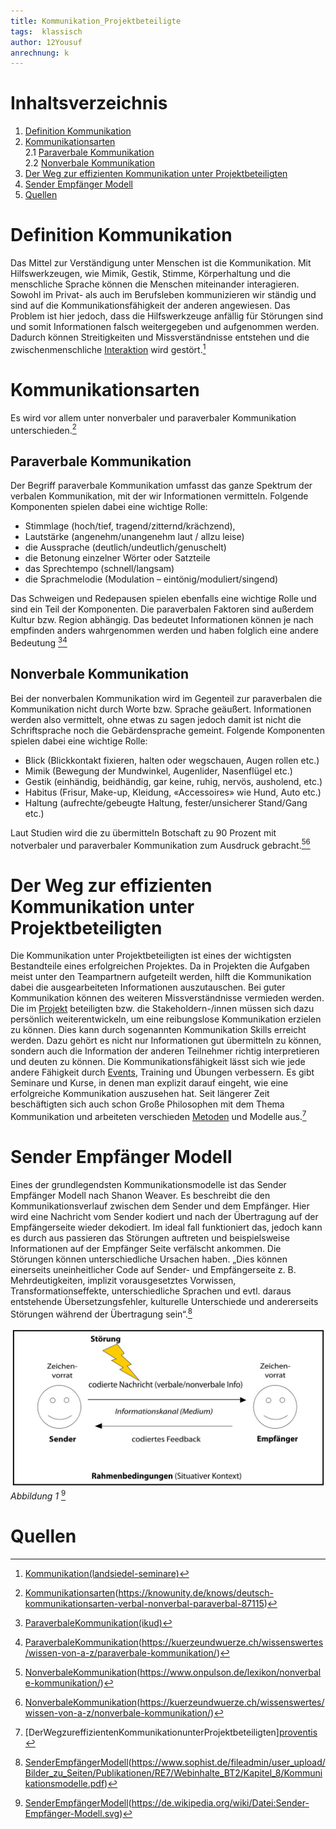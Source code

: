 ```yaml
---
title: Kommunikation_Projektbeteiligte
tags:  klassisch
author: 12Yousuf
anrechnung: k 
---
```


# Inhaltsverzeichnis

1. [Definition Kommunikation](#definition-kommunikation)  
2. [Kommunikationsarten](#kommunikationsarten)  
2.1 [Paraverbale Kommunikation](#paraverbale-kommunikation)  
2.2 [Nonverbale Kommunikation](#nonverbale-kommunikation)
3. [Der Weg zur effizienten Kommunikation unter Projektbeteiligten](#der-weg-zur-effizienten-kommunikation-unter-projektbeteiligten)
4. [Sender Empfänger Modell](#sender-empfänger-modell)
5. [Quellen](#quellen)


# Definition Kommunikation 

Das Mittel zur Verständigung unter Menschen ist die Kommunikation. Mit Hilfswerkzeugen, wie Mimik, Gestik, Stimme, Körperhaltung und die menschliche Sprache können die Menschen miteinander interagieren. Sowohl im Privat- als auch im Berufsleben kommunizieren wir ständig und sind auf die Kommunikationsfähigkeit der anderen angewiesen. Das Problem ist hier jedoch, dass die Hilfswerkzeuge anfällig für Störungen sind und somit Informationen falsch weitergegeben und aufgenommen werden. Dadurch können Streitigkeiten und Missverständnisse entstehen und die zwischenmenschliche [Interaktion](Interaktion.md) wird gestört.[^1]

# Kommunikationsarten 
Es wird vor allem unter nonverbaler und paraverbaler Kommunikation unterschieden.[^2]
## Paraverbale Kommunikation
Der Begriff paraverbale Kommunikation umfasst das ganze Spektrum der verbalen Kommunikation, mit der wir Informationen vermitteln. Folgende Komponenten spielen dabei eine wichtige Rolle:
*	Stimmlage (hoch/tief, tragend/zitternd/krächzend),
*	Lautstärke (angenehm/unangenehm laut / allzu leise)
*	die Aussprache (deutlich/undeutlich/genuschelt)
*	die Betonung einzelner Wörter oder Satzteile
*	das Sprechtempo (schnell/langsam)
* die Sprachmelodie (Modulation – eintönig/moduliert/singend)

Das Schweigen und Redepausen spielen ebenfalls eine wichtige Rolle und sind ein Teil der Komponenten.
Die paraverbalen Faktoren sind außerdem Kultur bzw. Region abhängig. Das bedeutet Informationen können je nach empfinden anders wahrgenommen werden und haben folglich eine andere Bedeutung [^3][^4]
## Nonverbale Kommunikation
Bei der nonverbalen Kommunikation wird im Gegenteil zur paraverbalen die Kommunikation nicht durch Worte bzw. Sprache geäußert. Informationen werden also vermittelt, ohne etwas zu sagen jedoch damit ist nicht die Schriftsprache noch die Gebärdensprache gemeint. Folgende Komponenten spielen dabei eine wichtige Rolle: 
*	Blick (Blickkontakt fixieren, halten oder wegschauen, Augen rollen etc.)
* Mimik (Bewegung der Mundwinkel, Augenlider, Nasenflügel etc.)
*	Gestik (einhändig, beidhändig, gar keine, ruhig, nervös, ausholend, etc.)
*	Habitus (Frisur, Make-up, Kleidung, «Accessoires» wie Hund, Auto etc.)
*	Haltung (aufrechte/gebeugte Haltung, fester/unsicherer Stand/Gang etc.) 

 Laut Studien wird die zu übermitteln Botschaft zu 90 Prozent mit notverbaler und paraverbaler Kommunikation zum Ausdruck gebracht.[^5][^6]
# Der Weg zur effizienten Kommunikation unter Projektbeteiligten
Die Kommunikation unter Projektbeteiligten ist eines der wichtigsten Bestandteile eines erfolgreichen Projektes. Da in Projekten die Aufgaben meist unter den Teampartnern aufgeteilt werden, hilft die Kommunikation dabei die ausgearbeiteten Informationen auszutauschen. Bei guter Kommunikation können des weiteren Missverständnisse vermieden werden. Die im [Projekt](Projekt.md) beteiligten bzw. die Stakeholdern-/innen müssen sich dazu persönlich weiterentwickeln, um eine reibungslose Kommunikation erzielen zu können. Dies kann durch sogenannten Kommunikation Skills erreicht werden. Dazu gehört es nicht nur Informationen gut übermitteln zu können, sondern auch die Information der anderen Teilnehmer richtig interpretieren und deuten zu können. Die Kommunikationsfähigkeit lässt sich wie jede andere Fähigkeit durch [Events](Events.md), Training und Übungen verbessern. Es gibt Seminare und Kurse, in denen man explizit darauf eingeht, wie eine erfolgreiche Kommunikation auszusehen hat. 
Seit längerer Zeit beschäftigten sich auch schon Große Philosophen mit dem Thema Kommunikation und arbeiteten verschieden [Metoden](Methoden.md) und Modelle aus.[^7] 
# Sender Empfänger Modell 
Eines der grundlegendsten Kommunikationsmodelle ist das Sender Empfänger Modell nach Shanon Weaver. Es beschreibt die den Kommunikationsverlauf zwischen dem Sender und dem Empfänger. Hier wird eine Nachricht vom Sender kodiert und nach der Übertragung auf der Empfängerseite wieder dekodiert. Im ideal fall funktioniert das, jedoch kann es durch aus passieren das Störungen auftreten und beispielsweise Informationen auf der Empfänger Seite verfälscht ankommen. Die Störungen können unterschiedliche Ursachen haben. „Dies können einerseits uneinheitlicher Code auf Sender- und Empfängerseite z. B. Mehrdeutigkeiten, implizit vorausgesetztes Vorwissen, Transformationseffekte, unterschiedliche Sprachen und evtl. daraus entstehende Übersetzungsfehler, kulturelle Unterschiede und andererseits Störungen während der Übertragung sein“.[^8]

![Beispielabbildung](Kommunikation_Projektbeteiligte/Bild02.jpg)
*Abbildung 1* [^9]

# Quellen

[^1]: [Kommunikation(landsiedel-seminare)](https://www.landsiedel-seminare.de/coaching-welt/wissen/lexikon/kommunikation.html)
[^2]: [Kommunikationsarten](knowunity)(https://knowunity.de/knows/deutsch-kommunikationsarten-verbal-nonverbal-paraverbal-87115)
[^3]: [ParaverbaleKommunikation(ikud)](https://www.ikud.de/glossar/paraverbal.html)
[^4]: [ParaverbaleKommunikation](kuerzeundwuerze)(https://kuerzeundwuerze.ch/wissenswertes/wissen-von-a-z/paraverbale-kommunikation/)
[^5]: [NonverbaleKommunikation](onpulson)(https://www.onpulson.de/lexikon/nonverbale-kommunikation/)
[^6]: [NonverbaleKommunikation](kuerzeundwuerze)(https://kuerzeundwuerze.ch/wissenswertes/wissen-von-a-z/nonverbale-kommunikation/)
[^7]: [DerWegzureffizientenKommunikationunterProjektbeteiligten][proventis](https://www.proventis.net/de/projektmanagement-begriff/kommunikation-im-projektteam)
[^8]: [SenderEmpfängerModell](sophist)(https://www.sophist.de/fileadmin/user_upload/Bilder_zu_Seiten/Publikationen/RE7/Webinhalte_BT2/Kapitel_8/Kommunikationsmodelle.pdf)
[^9]: [SenderEmpfängerModell](Wikipedia)(https://de.wikipedia.org/wiki/Datei:Sender-Empfänger-Modell.svg)
